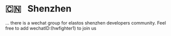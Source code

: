 # 🇨🇳 &nbsp; Shenzhen

...  there is a wechat group for elastos shenzhen developers community. Feel free to add wechatID:(hwfighter1) to join us

